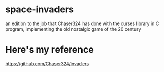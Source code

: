 # space-invaders
an edition to the job that Chaser324 has done with the curses library in C program, implementing the old nostalgic game of the 20 century


# Here's my reference
https://github.com/Chaser324/invaders
